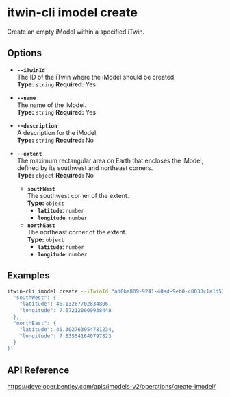 # itwin-cli imodel create

Create an empty iModel within a specified iTwin.

## Options

- **`--iTwinId`**  
  The ID of the iTwin where the iModel should be created.  
  **Type:** `string` **Required:** Yes

- **`--name`**  
  The name of the iModel.  
  **Type:** `string` **Required:** Yes

- **`--description`**  
  A description for the iModel.  
  **Type:** `string` **Required:** No

- **`--extent`**  
  The maximum rectangular area on Earth that encloses the iModel, defined by its southwest and northeast corners.  
  **Type:** `object` **Required:** No  
  - **`southWest`**  
    The southwest corner of the extent.  
    **Type:** `object`  
    - **`latitude`**: `number`  
    - **`longitude`**: `number`  
  - **`northEast`**  
    The northeast corner of the extent.  
    **Type:** `object`  
    - **`latitude`**: `number`  
    - **`longitude`**: `number`

## Examples

```bash
itwin-cli imodel create --iTwinId "ad0ba809-9241-48ad-9eb0-c8038c1a1d51" --name "Sun City Renewable-energy Plant" --description "Overall model of wind and solar farms in Sun City" --extent '{
  "southWest": {
    "latitude": 46.13267702834806,
    "longitude": 7.672120009938448
  },
  "northEast": {
    "latitude": 46.302763954781234,
    "longitude": 7.835541640797823
  }
}'
```

## API Reference

https://developer.bentley.com/apis/imodels-v2/operations/create-imodel/